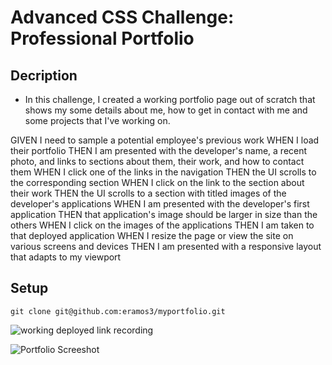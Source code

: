 # Advanced CSS Challenge: Professional Portfolio

## Decription

* In this challenge, I created a working portfolio page out of scratch that shows my some details about me, how to get in contact with me and some projects that I've working on.

GIVEN I need to sample a potential employee's previous work
WHEN I load their portfolio
THEN I am presented with the developer's name, a recent photo, and links to sections about them, their work, and how to contact them
WHEN I click one of the links in the navigation
THEN the UI scrolls to the corresponding section
WHEN I click on the link to the section about their work
THEN the UI scrolls to a section with titled images of the developer's applications
WHEN I am presented with the developer's first application
THEN that application's image should be larger in size than the others
WHEN I click on the images of the applications
THEN I am taken to that deployed application
WHEN I resize the page or view the site on various screens and devices
THEN I am presented with a responsive layout that adapts to my viewport

## Setup
```
git clone git@github.com:eramos3/myportfolio.git
```
![working deployed link recording](https://drive.google.com/file/d/1F2xJ-h5Em2Nl34yzbOx3hXOgK_VD3l35/view) 

![Portfolio Screeshot](./assets/images/portfolio-screenshot.png)